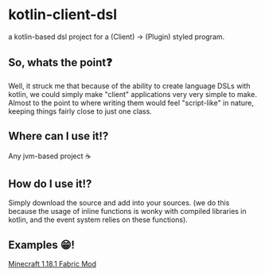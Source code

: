 # kotlin-client-dsl
a kotlin-based dsl project for a (Client) -> (Plugin) styled program.

## So, whats the point❓
Well, it struck me that because of the ability to create language DSLs with kotlin, we could simply make "client" applications very very simple to make. <br>
Almost to the point to where writing them would feel "script-like" in nature, keeping things fairly close to just one class.

## Where can I use it⁉️
Any jvm-based project ☕️ 

## How do I use it⁉️
Simply download the source and add into your sources. (we do this because the usage of inline functions is wonky with compiled libraries in kotlin, and the event system relies on these functions).

## Examples 😁!
[Minecraft 1.18.1 Fabric Mod](https://github.com/yandhi/client-dsl-example)
